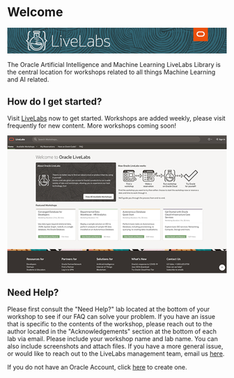 # Welcome
[![](../common/images/livelabs-banner-formarketplace.png)](http://bit.ly/golivelabs/)

The Oracle Artificial Intelligence and Machine Learning LiveLabs Library is the central location for workshops related to all things Machine Learning and AI related.  

## How do I get started?
Visit [LiveLabs](http://bit.ly/golivelabs) now to get started.  Workshops are added weekly, please visit frequently for new content.  More workshops coming soon!

[![](../common/images/livelabs.png)](http://bit.ly/golivelabs)

## Need Help?
Please first consult the "Need Help?" lab located at the bottom of your workshop to see if our FAQ can solve your problem.  If you have an issue that is specific to the contents of the workshop, please reach out to the author located in the "Acknowledgements" section at the bottom of each lab via email. Please include your workshop name and lab name. You can also include screenshots and attach files. If you have a more general issue, or would like to reach out to the LiveLabs management team, email us [here](mailto:livelabs-help-hpc_us@oracle.com).   

If you do not have an Oracle Account, click [here](https://profile.oracle.com/myprofile/account/create-account.jspx) to create one.
